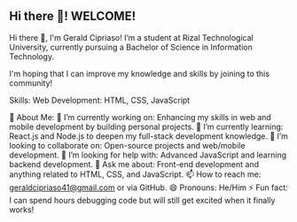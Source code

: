 ## Hi there 👋! WELCOME!

Hi there 👋, I'm Gerald Cipriaso!
I’m a student at Rizal Technological University, currently pursuing a Bachelor of Science in Information Technology.

I'm hoping that I can improve my knowledge and skills by joining to this community!

Skills:
Web Development: HTML, CSS, JavaScript

🌟 About Me:
🔭 I’m currently working on: Enhancing my skills in web and mobile development by building personal projects.
🌱 I’m currently learning: React.js and Node.js to deepen my full-stack development knowledge.
👯 I’m looking to collaborate on: Open-source projects and web/mobile development.
🤔 I’m looking for help with: Advanced JavaScript and learning backend development.
💬 Ask me about: Front-end development and anything related to HTML, CSS, and JavaScript.
📫 How to reach me: geraldcipriaso41@gmail.com or via GitHub.
😄 Pronouns: He/Him
⚡ Fun fact: I can spend hours debugging code but will still get excited when it finally works!
